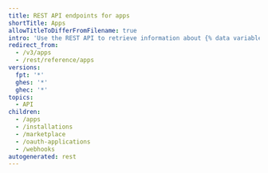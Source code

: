 ```yaml
---
title: REST API endpoints for apps
shortTitle: Apps
allowTitleToDifferFromFilename: true
intro: 'Use the REST API to retrieve information about {% data variables.product.prodname_github_apps %} and {% data variables.product.prodname_github_app %} installations.'
redirect_from:
  - /v3/apps
  - /rest/reference/apps
versions:
  fpt: '*'
  ghes: '*'
  ghec: '*'
topics:
  - API
children:
  - /apps
  - /installations
  - /marketplace
  - /oauth-applications
  - /webhooks
autogenerated: rest
---
```




<!-- Content after this section is automatically generated -->
